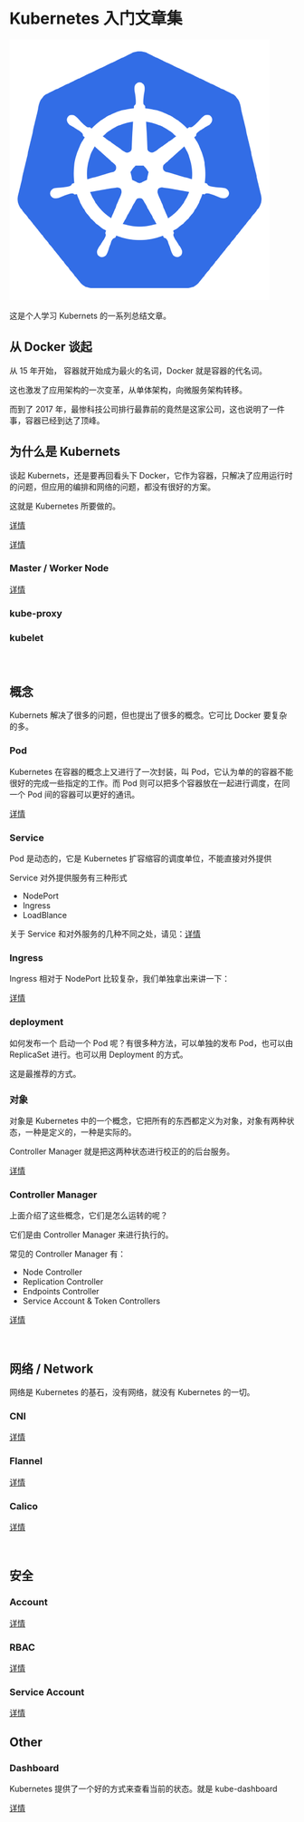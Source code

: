 # Kubernetes 入门文章集

![](assets/kube-logo.png)



这是个人学习 Kubernets 的一系列总结文章。


## 从 Docker 谈起

从 15 年开始， 容器就开始成为最火的名词，Docker 就是容器的代名词。

这也激发了应用架构的一次变革，从单体架构，向微服务架构转移。

而到了 2017 年，最惨科技公司排行最靠前的竟然是这家公司，这也说明了一件事，容器已经到达了顶峰。


## 为什么是 Kubernets

谈起 Kubernets，还是要再回看头下 Docker，它作为容器，只解决了应用运行时的问题，但应用的编排和网络的问题，都没有很好的方案。

这就是 Kubernetes 所要做的。


[详情](docker.md)

[详情](etcd.md)

### Master / Worker Node

[详情](node.md)

### kube-proxy

### kubelet

### 

<br />

## 概念

Kubernets 解决了很多的问题，但也提出了很多的概念。它可比 Docker 要复杂的多。

### Pod

Kubernetes 在容器的概念上又进行了一次封装，叫 Pod，它认为单的的容器不能很好的完成一些指定的工作。而 Pod 则可以把多个容器放在一起进行调度，在同一个 Pod 间的容器可以更好的通讯。

[详情](pod.md)

### Service

Pod 是动态的，它是 Kubernetes 扩容缩容的调度单位，不能直接对外提供

Service 对外提供服务有三种形式

- NodePort
- Ingress
- LoadBlance

关于 Service 和对外服务的几种不同之处，请见：[详情](service.md)


### Ingress

Ingress 相对于 NodePort 比较复杂，我们单独拿出来讲一下：

[详情](ingress.md)


### deployment

如何发布一个 启动一个 Pod 呢？有很多种方法，可以单独的发布 Pod，也可以由 ReplicaSet 进行。也可以用 Deployment 的方式。

这是最推荐的方式。



### 对象

对象是 Kubernetes 中的一个概念，它把所有的东西都定义为对象，对象有两种状态，一种是定义的，一种是实际的。

Controller Manager 就是把这两种状态进行校正的的后台服务。

[详情](object.md)


### Controller Manager

上面介绍了这些概念，它们是怎么运转的呢？

它们是由 Controller Manager 来进行执行的。

常见的 Controller Manager 有：

- Node Controller
- Replication Controller
- Endpoints Controller
- Service Account & Token Controllers

[详情](controller.md)



<br>

## 网络 / Network

网络是 Kubernetes 的基石，没有网络，就没有 Kubernetes 的一切。

### CNI

[详情](cni.md)

### Flannel

[详情](flannel.md)

### Calico

[详情](calico.md)



<br>

## 安全


### Account 

[详情](account.md)

### RBAC

[详情](rbac.md)


### Service Account

[详情](service-account.md)

## Other


### Dashboard

Kubernetes 提供了一个好的方式来查看当前的状态。就是 kube-dashboard

[详情](dashboard.md)


